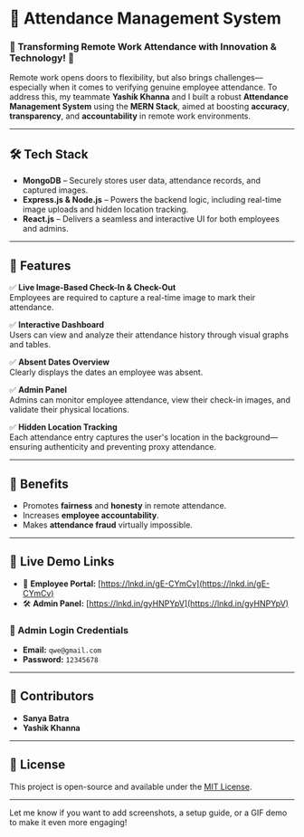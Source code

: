 
# 📌 Attendance Management System  
### 🔹 Transforming Remote Work Attendance with Innovation & Technology! 🚀  

Remote work opens doors to flexibility, but also brings challenges—especially when it comes to verifying genuine employee attendance. To address this, my teammate **Yashik Khanna** and I built a robust **Attendance Management System** using the **MERN Stack**, aimed at boosting **accuracy**, **transparency**, and **accountability** in remote work environments.

---

## 🛠 Tech Stack  
- **MongoDB** – Securely stores user data, attendance records, and captured images.  
- **Express.js & Node.js** – Powers the backend logic, including real-time image uploads and hidden location tracking.  
- **React.js** – Delivers a seamless and interactive UI for both employees and admins.

---

## 🚀 Features  
✅ **Live Image-Based Check-In & Check-Out**  
Employees are required to capture a real-time image to mark their attendance.  

✅ **Interactive Dashboard**  
Users can view and analyze their attendance history through visual graphs and tables.  

✅ **Absent Dates Overview**  
Clearly displays the dates an employee was absent.  

✅ **Admin Panel**  
Admins can monitor employee attendance, view their check-in images, and validate their physical locations.  

✅ **Hidden Location Tracking**  
Each attendance entry captures the user's location in the background—ensuring authenticity and preventing proxy attendance.

---

## 🎯 Benefits  
- Promotes **fairness** and **honesty** in remote attendance.  
- Increases **employee accountability**.  
- Makes **attendance fraud** virtually impossible.

---

## 🔗 Live Demo Links  
- 👤 **Employee Portal:** [https://lnkd.in/gE-CYmCv](https://lnkd.in/gE-CYmCv)  
- 🛠 **Admin Panel:** [https://lnkd.in/gyHNPYpV](https://lnkd.in/gyHNPYpV)  

### 🔐 Admin Login Credentials  
- **Email:** `qwe@gmail.com`  
- **Password:** `12345678`

---

## 👥 Contributors  
- **Sanya Batra**  
- **Yashik Khanna**

---

## 📌 License  
This project is open-source and available under the [MIT License](LICENSE).

---

Let me know if you want to add screenshots, a setup guide, or a GIF demo to make it even more engaging!
